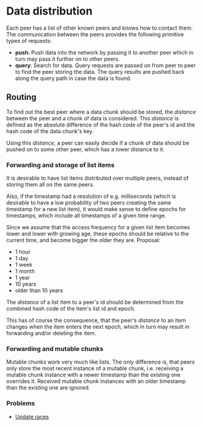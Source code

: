 # Data distribution

Each peer has a list of other known peers and knows how to contact them. The communication between
the peers provides the following primitive types of requests:

- **push**: Push data into the network by passing it to another peer which in turn may pass it
  further on to other peers.
- **query**: Search for data. Query requests are passed on from peer to peer to find the peer
  storing the data. The query results are pushed back along the query path in case the data is
  found.

## Routing

To find out the best peer where a data chunk should be stored, the _distance_ between the peer and
a chunk of data is considered. This _distance_ is defined as the absolute difference of the hash
code of the peer's id and the hash code of the data chunk's key.

Using this _distance_, a peer can easily decide if a chunk of data should be pushed on to some
other peer, which has a lower distance to it.

### Forwarding and storage of list items

It is desirable to have list items distributed over multiple peers, instead of storing them all on
the same peers.

Also, if the timestamp had a resolution of e.g. milliseconds (which is desirable to have a low
probability of two peers creating the same timestamp for a new list item), it would make sense to
define epochs for timestamps, which include all timestamps of a given time range.

Since we assume that the access frequency for a given list item becomes lower and lower with
growing age, these epochs should be relative to the current time, and become bigger the older they
are. Proposal:

- 1 hour
- 1 day
- 1 week
- 1 month
- 1 year
- 10 years
- older than 10 years

The _distance_ of a list item to a peer's id should be determined from the combined hash code of
the item's list id and epoch.

This has of course the consequence, that the peer's  _distance_ to an item changes when the item
enters the next epoch, which in turn may result in forwarding and/or deleting the item.

### Forwarding and mutable chunks

Mutable chunks work very much like lists. The only difference is, that peers only store the most
recent instance of a mutable chunk, i.e. receiving a mutable chunk instance with a newer timestamp
than the existing one overrides it. Received mutable chunk instances with an older timestamp than
the existing one are ignored.

### Problems

- [Update races](../issues/UpdateRaces.md)
